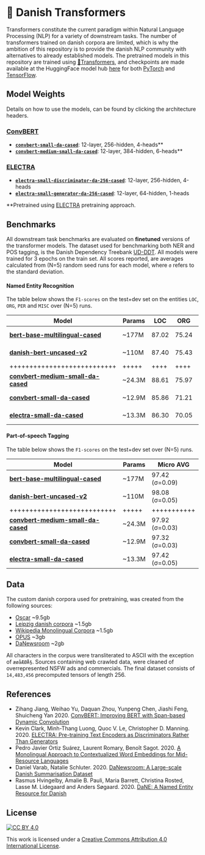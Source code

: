 # 🤖 Danish Transformers 

Transformers constitute the current paradigm within Natural Language Processing (NLP) for a variety of downstream tasks. 
The number of transformers trained on danish corpora are limited, which is why the ambition of this repository is to provide the danish NLP community with alternatives to already established models. 
The pretrained models in this repository are trained using [🤗Transformers](https://github.com/huggingface/transformers), 
and checkpoints are made available at the HuggingFace model hub [here](https://huggingface.co/sarnikowski) for both [PyTorch](https://pytorch.org/) and [TensorFlow](https://www.tensorflow.org/).

## Model Weights

Details on how to use the models, can be found by clicking the architecture headers.

### [ConvBERT](convbert/README.md)

* [**`convbert-small-da-cased`**][danish-small-convbert-cased]: 12-layer, 256-hidden, 4-heads**
* [**`convbert-medium-small-da-cased`**][danish-medium-small-convbert-cased]: 12-layer, 384-hidden, 6-heads**

### [ELECTRA](electra/README.md)

* [**`electra-small-discriminator-da-256-cased`**][danish-small-electra-discriminator]: 12-layer, 256-hidden, 4-heads
* [**`electra-small-generator-da-256-cased`**][danish-small-electra-generator]: 12-layer, 64-hidden, 1-heads

**Pretrained using [ELECTRA][electra-paper] pretraining approach.

## Benchmarks

All downstream task benchmarks are evaluated on **finetuned** versions of the transformer models.
The dataset used for benchmarking both NER and POS tagging, is the Danish Dependency Treebank [UD-DDT](https://github.com/UniversalDependencies/UD_Danish-DDT).
All models were trained for 3 epochs on the train set.
All scores reported, are averages calculated from (N=5) random seed runs for each model, where `σ` refers to the standard deviation.

#### Named Entity Recognition

The table below shows the `F1-scores` on the test+dev set on the entities `LOC`, `ORG`, `PER` and `MISC` over (N=5) runs.

| **Model**                                                                         | **Params** | **LOC** |  **ORG** |  **PER** |  **MISC** |     **Micro AVG**      |
|-----------------------------------------------------------------------------------|------------|---------|----------|----------|-----------|------------------------|
| [**bert-base-multilingual-cased**][multilingual-base-bert]                        |   ~177M    |  87.02  |  75.24   |  91.28   |  75.94    |     83.18 (σ=0.81)     |
| [**danish-bert-uncased-v2**][danish-base-bert]                                    |   ~110M    |  87.40  |  75.43   |  93.92   |  76.21    |     84.19 (σ=0.75)     |
| +++++++++++++++++++++++++++                                                       |   +++++    |  ++++   |  ++++    |  ++++    |  ++++     |     +++++++++++        |
| [**convbert-medium-small-da-cased**][danish-medium-small-convbert-cased]          |   ~24.3M   |  88.61  |  75.97   |  90.15   |  77.07    |     83.54 (σ=0.55)     |
| [**convbert-small-da-cased**][danish-small-convbert-cased]                        |   ~12.9M   |  85.86  |  71.21   |  89.07   |  73.50    |     80.76 (σ=0.40)     |
| [**electra-small-da-cased**][danish-small-electra-discriminator]                  |   ~13.3M   |  86.30  |  70.05   |  88.34   |  71.31    |     79.63 (σ=0.22)     |

#### Part-of-speech Tagging

The table below shows the `F1-scores` on the test+dev set over (N=5) runs.

| **Model**                                                                         | **Params** |   **Micro AVG**   |
|-----------------------------------------------------------------------------------|------------|-------------------|
| [**bert-base-multilingual-cased**][multilingual-base-bert]                        |   ~177M    |   97.42 (σ=0.09)  |
| [**danish-bert-uncased-v2**][danish-base-bert]                                    |   ~110M    |   98.08 (σ=0.05)  |
| +++++++++++++++++++++++++++                                                       |   +++++    |   +++++++++++     |
| [**convbert-medium-small-da-cased**][danish-medium-small-convbert-cased]          |   ~24.3M   |   97.92 (σ=0.03)  |
| [**convbert-small-da-cased**][danish-small-convbert-cased]                        |   ~12.9M   |   97.32 (σ=0.03)  |
| [**electra-small-da-cased**][danish-small-electra-discriminator]                  |   ~13.3M   |   97.42 (σ=0.05)  |


## Data

The custom danish corpora used for pretraining, was created from the following sources:

* [Oscar](https://oscar-corpus.com/) ~9.5gb
* [Leipzig danish corpora](https://wortschatz.uni-leipzig.de/en/download) ~1.5gb
* [Wikipedia Monolingual Corpora](https://linguatools.org/tools/corpora/wikipedia-monolingual-corpora/) ~1.5gb
* [OPUS](http://opus.nlpl.eu/) ~3gb
* [DaNewsroom](https://github.com/danielvarab/da-newsroom) ~2gb

All characters in the corpus were transliterated to ASCII with the exception of `æøåÆØÅ§`.
Sources containing web crawled data, were cleaned of overrepresented NSFW ads and commercials.
The final dataset consists of `14,483,456` precomputed tensors of length 256.

## References

* Zihang Jiang, Weihao Yu, Daquan Zhou, Yunpeng Chen, Jiashi Feng, Shuicheng Yan 2020. [ConvBERT: Improving BERT with Span-based Dynamic Convolution](https://arxiv.org/abs/2008.02496)
* Kevin Clark, Minh-Thang Luong, Quoc V. Le, Christopher D. Manning. 2020. [ELECTRA: Pre-training Text Encoders as Discriminators Rather Than Generators][electra-paper]
* Pedro Javier Ortiz Suárez, Laurent Romary, Benoît Sagot. 2020. [A Monolingual Approach to Contextualized Word Embeddings for Mid-Resource Languages](https://arxiv.org/abs/2006.06202)
* Daniel Varab, Natalie Schluter. 2020. [DaNewsroom: A Large-scale Danish Summarisation Dataset](https://www.aclweb.org/anthology/2020.lrec-1.831/)
* Rasmus Hvingelby, Amalie B. Pauli, Maria Barrett, Christina Rosted, Lasse M. Lidegaard and Anders Søgaard. 2020. [DaNE: A Named Entity Resource for Danish](http://www.lrec-conf.org/proceedings/lrec2020/pdf/2020.lrec-1.565.pdf)

## License

[![CC BY 4.0][cc-by-image]][cc-by]

This work is licensed under a [Creative Commons Attribution 4.0 International License][cc-by].

[cc-by]: http://creativecommons.org/licenses/by/4.0/
[cc-by-image]: https://i.creativecommons.org/l/by/4.0/88x31.png

[multilingual-base-bert]: https://huggingface.co/bert-base-multilingual-cased
[danish-base-bert]: https://github.com/botxo/nordic_bert
[danish-small-convbert-cased]: https://huggingface.co/sarnikowski/convbert-small-da-cased
[danish-medium-small-convbert-cased]: https://huggingface.co/sarnikowski/convbert-medium-small-da-cased
[danish-small-electra-discriminator]: https://huggingface.co/sarnikowski/electra-small-discriminator-da-256-cased
[danish-small-electra-generator]: https://huggingface.co/sarnikowski/electra-small-generator-da-256-cased

[electra-paper]: https://arxiv.org/abs/2003.10555
